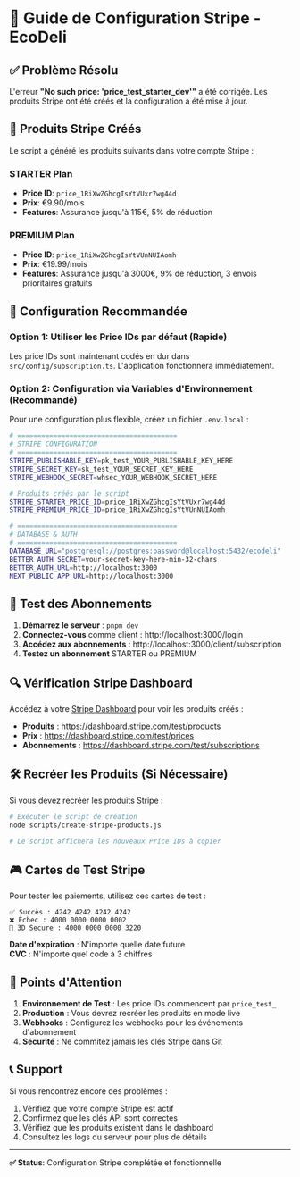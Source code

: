 # 🔧 Guide de Configuration Stripe - EcoDeli

## ✅ Problème Résolu

L'erreur **"No such price: 'price_test_starter_dev'"** a été corrigée. Les produits Stripe ont été créés et la configuration a été mise à jour.

## 🎯 Produits Stripe Créés

Le script a généré les produits suivants dans votre compte Stripe :

### STARTER Plan
- **Price ID**: `price_1RiXwZGhcgIsYtVUxr7wg44d`
- **Prix**: €9.90/mois
- **Features**: Assurance jusqu'à 115€, 5% de réduction

### PREMIUM Plan  
- **Price ID**: `price_1RiXwZGhcgIsYtVUnNUIAomh`
- **Prix**: €19.99/mois
- **Features**: Assurance jusqu'à 3000€, 9% de réduction, 3 envois prioritaires gratuits

## 🔑 Configuration Recommandée

### Option 1: Utiliser les Price IDs par défaut (Rapide)
Les price IDs sont maintenant codés en dur dans `src/config/subscription.ts`. L'application fonctionnera immédiatement.

### Option 2: Configuration via Variables d'Environnement (Recommandé)
Pour une configuration plus flexible, créez un fichier `.env.local` :

```bash
# ========================================
# STRIPE CONFIGURATION
# ========================================
STRIPE_PUBLISHABLE_KEY=pk_test_YOUR_PUBLISHABLE_KEY_HERE
STRIPE_SECRET_KEY=sk_test_YOUR_SECRET_KEY_HERE
STRIPE_WEBHOOK_SECRET=whsec_YOUR_WEBHOOK_SECRET_HERE

# Produits créés par le script
STRIPE_STARTER_PRICE_ID=price_1RiXwZGhcgIsYtVUxr7wg44d
STRIPE_PREMIUM_PRICE_ID=price_1RiXwZGhcgIsYtVUnNUIAomh

# ========================================
# DATABASE & AUTH
# ========================================
DATABASE_URL="postgresql://postgres:password@localhost:5432/ecodeli"
BETTER_AUTH_SECRET=your-secret-key-here-min-32-chars
BETTER_AUTH_URL=http://localhost:3000
NEXT_PUBLIC_APP_URL=http://localhost:3000
```

## 🧪 Test des Abonnements

1. **Démarrez le serveur** : `pnpm dev`
2. **Connectez-vous** comme client : http://localhost:3000/login
3. **Accédez aux abonnements** : http://localhost:3000/client/subscription
4. **Testez un abonnement** STARTER ou PREMIUM

## 🔍 Vérification Stripe Dashboard

Accédez à votre [Stripe Dashboard](https://dashboard.stripe.com/test/products) pour voir les produits créés :

- **Produits** : https://dashboard.stripe.com/test/products
- **Prix** : https://dashboard.stripe.com/test/prices
- **Abonnements** : https://dashboard.stripe.com/test/subscriptions

## 🛠️ Recréer les Produits (Si Nécessaire)

Si vous devez recréer les produits Stripe :

```bash
# Exécuter le script de création
node scripts/create-stripe-products.js

# Le script affichera les nouveaux Price IDs à copier
```

## 🎮 Cartes de Test Stripe

Pour tester les paiements, utilisez ces cartes de test :

```
✅ Succès : 4242 4242 4242 4242
❌ Échec : 4000 0000 0000 0002
🔄 3D Secure : 4000 0000 0000 3220
```

**Date d'expiration** : N'importe quelle date future  
**CVC** : N'importe quel code à 3 chiffres

## 🚨 Points d'Attention

1. **Environnement de Test** : Les price IDs commencent par `price_test_`
2. **Production** : Vous devrez recréer les produits en mode live
3. **Webhooks** : Configurez les webhooks pour les événements d'abonnement
4. **Sécurité** : Ne commitez jamais les clés Stripe dans Git

## 📞 Support

Si vous rencontrez encore des problèmes :

1. Vérifiez que votre compte Stripe est actif
2. Confirmez que les clés API sont correctes
3. Vérifiez que les produits existent dans le dashboard
4. Consultez les logs du serveur pour plus de détails

---

**✅ Status**: Configuration Stripe complétée et fonctionnelle 
